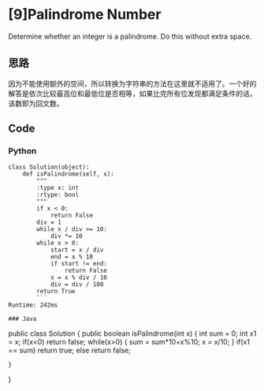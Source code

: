 # [9]Palindrome Number

Determine whether an integer is a palindrome. Do this without extra space.

## 思路
因为不能使用额外的空间，所以转换为字符串的方法在这里就不适用了。一个好的解答是依次比较最高位和最低位是否相等，如果比完所有位发现都满足条件的话，该数即为回文数。

## Code

### Python
```
class Solution(object):
    def isPalindrome(self, x):
        """
        :type x: int
        :rtype: bool
        """
        if x < 0:
            return False
        div = 1
        while x / div >= 10:
            div *= 10
        while x > 0:
            start = x / div
            end = x % 10
            if start != end:
                return False
            x = x % div / 10
            div = div / 100
        return True
        ```
Runtime: 242ms

### Java

```
public class Solution {
    public boolean isPalindrome(int x) {
        int sum = 0;
        int x1 = x;
        if(x<0)
        return false;
        while(x>0)
        {
            sum = sum*10+x%10;
            x = x/10;
        }
        if(x1 == sum)
        return true;
        else return false;
        
    }
}
```